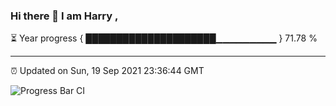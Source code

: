 ### Hi there 👋 I am Harry , 

⏳ Year progress { █████████████████████▁▁▁▁▁▁▁▁▁ } 71.78 %

---

⏰ Updated on Sun, 19 Sep 2021 23:36:44 GMT

![Progress Bar CI](https://github.com/duykhang68/duykhang68/workflows/Progress%20Bar%20CI/badge.svg)
